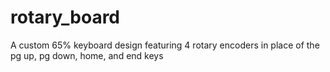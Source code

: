 # rotary_board
A custom 65% keyboard design featuring 4 rotary encoders in place of the pg up, pg down, home, and end keys
